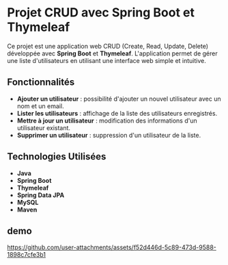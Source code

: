 # Projet CRUD avec Spring Boot et Thymeleaf

Ce projet est une application web CRUD (Create, Read, Update, Delete) développée avec **Spring Boot** et **Thymeleaf**. L'application permet de gérer une liste d'utilisateurs en utilisant une interface web simple et intuitive.

## Fonctionnalités

- **Ajouter un utilisateur** : possibilité d'ajouter un nouvel utilisateur avec un nom et un email.
- **Lister les utilisateurs** : affichage de la liste des utilisateurs enregistrés.
- **Mettre à jour un utilisateur** : modification des informations d'un utilisateur existant.
- **Supprimer un utilisateur** : suppression d'un utilisateur de la liste.

## Technologies Utilisées

- **Java**
- **Spring Boot**
- **Thymeleaf**
- **Spring Data JPA**
- **MySQL**
- **Maven**
  
## demo




https://github.com/user-attachments/assets/f52d446d-5c89-473d-9588-1898c7cfe3b1

